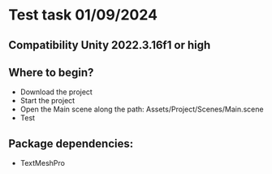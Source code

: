 # Test task 01/09/2024
## Compatibility Unity 2022.3.16f1 or high

## Where to begin?
- Download the project
- Start the project
- Open the Main scene along the path: Assets/Project/Scenes/Main.scene
- Test

## Package dependencies:
- TextMeshPro